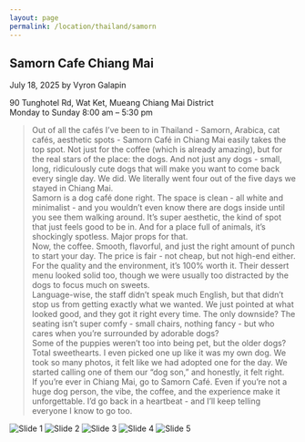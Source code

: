 ```yaml
---
layout: page
permalink: /location/thailand/samorn
---
```


<div id="Location" style="display:none;" class="Thailand"></div>
<div class="container">     
  <article class="blog-post">
    <h2 class="display-5 link-body-emphasis mb-1">Samorn Cafe Chiang Mai</h2>
    <p class="blog-post-meta">
      July 18, 2025 by <!-- <a href="#"> --> Vyron Galapin <!--</a>-->
      <div class="business-info">
        <div class="info-item">
            <i class="fas fa-map-marker-alt"></i>
            <span>90 Tunghotel Rd, Wat Ket, Mueang Chiang Mai District</span>
        </div>
        <div class="info-item">
            <i class="far fa-clock"></i>
            <span>Monday to Sunday 8:00 am – 5:30 pm </span>
        </div>
        <!-- <div class="info-item">
            <i class="fab fa-facebook"></i>
            <a href="" target="_blank">Facebook</a>
        </div>
        <div class="info-item">
            <i class="fab  fa-instagram"></i>
            <a href="" target="_blank">Instagram</a>
        </div> -->
      </div>
    </p>
    <div class="row"> 
      <div class="col-md-9"> 
        <blockquote class="blockquote">
          <p>
            Out of all the cafés I’ve been to in Thailand - Samorn, Arabica, cat cafés, aesthetic spots - Samorn Café in Chiang Mai easily takes the top spot. Not just for the coffee (which is already amazing), but for the real stars of the place: the dogs. And not just any dogs - small, long, ridiculously cute dogs that will make you want to come back every single day. We did. We literally went four out of the five days we stayed in Chiang Mai.
            <br />
            Samorn is a dog café done right. The space is clean - all white and minimalist - and you wouldn’t even know there are dogs inside until you see them walking around. It’s super aesthetic, the kind of spot that just feels good to be in. And for a place full of animals, it’s shockingly spotless. Major props for that.
            <br/>
            Now, the coffee. Smooth, flavorful, and just the right amount of punch to start your day. The price is fair - not cheap, but not high-end either. For the quality and the environment, it’s 100% worth it. Their dessert menu looked solid too, though we were usually too distracted by the dogs to focus much on sweets.
            <br/>
            Language-wise, the staff didn’t speak much English, but that didn’t stop us from getting exactly what we wanted. We just pointed at what looked good, and they got it right every time. The only downside? The seating isn’t super comfy - small chairs, nothing fancy - but who cares when you’re surrounded by adorable dogs?
            <br/>
            Some of the puppies weren’t too into being pet, but the older dogs? Total sweethearts. I even picked one up like it was my own dog. We took so many photos, it felt like we had adopted one for the day. We started calling one of them our “dog son,” and honestly, it felt right.
            <br/>
            If you’re ever in Chiang Mai, go to Samorn Café. Even if you’re not a huge dog person, the vibe, the coffee, and the experience make it unforgettable. I’d go back in a heartbeat - and I’ll keep telling everyone I know to go too.
          </p>
        </blockquote>
      </div>     
      <div class="col-md-3">
        <div class="slideshow-container">
            <div class="slides">
                <img src="{{ site.baseurl }}/assets/images/thailand/Samorn 1.JPEG" alt="Slide 1">
                <img src="{{ site.baseurl }}/assets/images/thailand/Samorn 2.JPEG" alt="Slide 2">
                <img src="{{ site.baseurl }}/assets/images/thailand/Samorn 3.JPEG" alt="Slide 3">
                <img src="{{ site.baseurl }}/assets/images/thailand/Samorn 4.JPEG" alt="Slide 4">
                <img src="{{ site.baseurl }}/assets/images/thailand/Samorn 5.JPEG" alt="Slide 5">
            </div>
        </div>
      </div>
    </div>
    <!-- <div>
      <a href="https://maps.app.goo.gl/3AFLywg59a6m7VxH7" target="_blank">
        <div id="map-tile">
            <iframe src="https://www.google.com/maps/embed?pb=!1m18!1m12!1m3!1d31498.381159977675!2d123.28803007635597!3d9.306872929322981!2m3!1f0!2f0!3f0!3m2!1i1024!2i768!4f13.1!3m3!1m2!1s0x33ab6f6b71cb06e9%3A0xbffa3a21edd25020!2sKapeng%20Lokal%20Dgt!5e0!3m2!1sen!2sph!4v1740294951341!5m2!1sen!2sph" width="600" height="450" style="border:0;" allowfullscreen="" loading="lazy" referrerpolicy="no-referrer-when-downgrade"></iframe>
        </div>
        </a>
    </div> -->
  </article>
  <script src="{{ site.baseurl }}/assets/js/slideshow.js">
</div>
